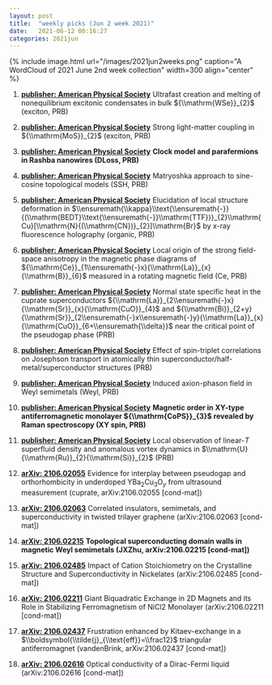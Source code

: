 ```yaml
---
layout: post
title:  "weekly picks (Jun 2 week 2021)"
date:   2021-06-12 00:16:27
categories: 2021jun
---
```


{% include image.html url="/images/2021jun2weeks.png" caption="A WordCloud of 2021 June 2nd week collection" width=300 align="center" %}



1. **[publisher: American Physical Society](https://link.aps.org/doi/10.1103/PhysRevB.103.L241404)** Ultrafast creation and melting of nonequilibrium excitonic condensates in bulk ${\\mathrm{WSe}}_{2}$ (exciton, PRB)

1. **[publisher: American Physical Society](https://link.aps.org/doi/10.1103/PhysRevB.103.235409)** Strong light-matter coupling in ${\\mathrm{MoS}}_{2}$ (exciton, PRB)

1. **[publisher: American Physical Society](https://link.aps.org/doi/10.1103/PhysRevB.103.235410)** **Clock model and parafermions in Rashba nanowires (DLoss, PRB)**

1. **[publisher: American Physical Society](https://link.aps.org/doi/10.1103/PhysRevB.103.245112)** Matryoshka approach to sine-cosine topological models (SSH, PRB)

1. **[publisher: American Physical Society](https://link.aps.org/doi/10.1103/PhysRevB.103.214106)** Elucidation of local structure deformation in $\\ensuremath{\\kappa}\\text{\\ensuremath{-}}{(\\mathrm{BEDT}\\text{\\ensuremath{-}}\\mathrm{TTF})}_{2}\\mathrm{Cu}[\\mathrm{N}{(\\mathrm{CN})}_{2}]\\mathrm{Br}$ by x-ray fluorescence holography (organic, PRB)

1. **[publisher: American Physical Society](https://link.aps.org/doi/10.1103/PhysRevB.103.214415)** Local origin of the strong field-space anisotropy in the magnetic phase diagrams of ${\\mathrm{Ce}}_{1\\ensuremath{-}x}{\\mathrm{La}}_{x}{\\mathrm{B}}_{6}$ measured in a rotating magnetic field (Ce, PRB)

1. **[publisher: American Physical Society](https://link.aps.org/doi/10.1103/PhysRevB.103.214506)** Normal state specific heat in the cuprate superconductors ${\\mathrm{La}}_{2\\ensuremath{-}x}{\\mathrm{Sr}}_{x}{\\mathrm{CuO}}_{4}$ and ${\\mathrm{Bi}}_{2+y}{\\mathrm{Sr}}_{2\\ensuremath{-}x\\ensuremath{-}y}{\\mathrm{La}}_{x}{\\mathrm{CuO}}_{6+\\ensuremath{\\delta}}$ near the critical point of the pseudogap phase (PRB)

1. **[publisher: American Physical Society](https://link.aps.org/doi/10.1103/PhysRevB.103.224510)** Effect of spin-triplet correlations on Josephson transport in atomically thin superconductor/half-metal/superconductor structures (PRB)

1. **[publisher: American Physical Society](https://link.aps.org/doi/10.1103/PhysRevB.103.235113)** Induced axion-phason field in Weyl semimetals (Weyl, PRB)

1. **[publisher: American Physical Society](https://link.aps.org/doi/10.1103/PhysRevB.103.235411)** **Magnetic order in XY-type antiferromagnetic monolayer ${\\mathrm{CoPS}}_{3}$ revealed by Raman spectroscopy (XY spin, PRB)**

1. **[publisher: American Physical Society](https://link.aps.org/doi/10.1103/PhysRevB.103.L220503)** Local observation of linear-$T$ superfluid density and anomalous vortex dynamics in $\\mathrm{U}{\\mathrm{Ru}}_{2}{\\mathrm{Si}}_{2}$ (PRB)




1. **[arXiv: 2106.02055](http://arxiv.org/abs/2106.02055)** Evidence for interplay between pseudogap and orthorhombicity in underdoped YBa$_2$Cu$_3$O$_y$ from ultrasound measurement (cuprate, arXiv:2106.02055 [cond-mat])

1. **[arXiv: 2106.02063](http://arxiv.org/abs/2106.02063)** Correlated insulators, semimetals, and superconductivity in twisted trilayer graphene (arXiv:2106.02063 [cond-mat])

1. **[arXiv: 2106.02215](http://arxiv.org/abs/2106.02215)** **Topological superconducting domain walls in magnetic Weyl semimetals (JXZhu, arXiv:2106.02215 [cond-mat])**

1. **[arXiv: 2106.02485](http://arxiv.org/abs/2106.02485)** Impact of Cation Stoichiometry on the Crystalline Structure and Superconductivity in Nickelates (arXiv:2106.02485 [cond-mat])

1. **[arXiv: 2106.02211](http://arxiv.org/abs/2106.02211)** Giant Biquadratic Exchange in 2D Magnets and its Role in Stabilizing Ferromagnetism of NiCl2 Monolayer (arXiv:2106.02211 [cond-mat])

1. **[arXiv: 2106.02437](http://arxiv.org/abs/2106.02437)** Frustration enhanced by Kitaev-exchange in a $\\boldsymbol{\\tilde{j}_{\\text{eff}}=\\frac12}$ triangular antiferromagnet (vandenBrink, arXiv:2106.02437 [cond-mat])

1. **[arXiv: 2106.02616](http://arxiv.org/abs/2106.02616)** Optical conductivity of a Dirac-Fermi liquid (arXiv:2106.02616 [cond-mat])



